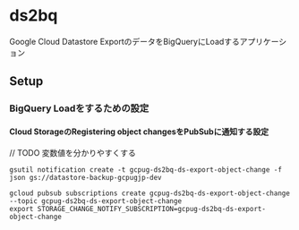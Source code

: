 # ds2bq
Google Cloud Datastore ExportのデータをBigQueryにLoadするアプリケーション

## Setup

### BigQuery Loadをするための設定

#### Cloud StorageのRegistering object changesをPubSubに通知する設定

// TODO 変数値を分かりやすくする

```
gsutil notification create -t gcpug-ds2bq-ds-export-object-change -f json gs://datastore-backup-gcpugjp-dev
```

```
gcloud pubsub subscriptions create gcpug-ds2bq-ds-export-object-change --topic gcpug-ds2bq-ds-export-object-change
export STORAGE_CHANGE_NOTIFY_SUBSCRIPTION=gcpug-ds2bq-ds-export-object-change
```